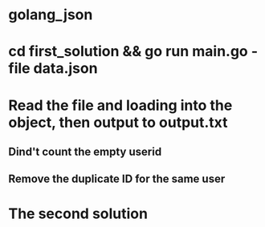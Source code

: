 # golang_json

# cd first_solution && go run main.go -file data.json

# Read the file and loading into the object, then output to output.txt 

## Dind't count the empty userid
## Remove the duplicate ID for the same user 


# The second solution 

